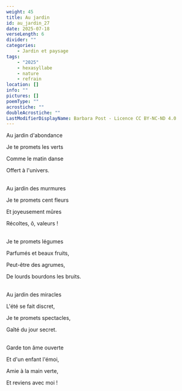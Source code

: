 ```yaml
---
weight: 45
title: Au jardin
id: au_jardin_27
date: 2025-07-18
verseLength: 6
divider: ""
categories:
    - Jardin et paysage
tags:
    - "2025"
    - hexasyllabe
    - nature
    - refrain
location: []
info: ""
pictures: []
poemType: ""
acrostiche: ""
doubleAcrostiche: ""
LastModifierDisplayName: Barbara Post - Licence CC BY-NC-ND 4.0
---
```

Au jardin d'abondance

Je te promets les verts

Comme le matin danse

Offert à l'univers.

 \
Au jardin des murmures

Je te promets cent fleurs

Et joyeusement mûres

Récoltes, ô, valeurs !

 \
Je te promets légumes

Parfumés et beaux fruits,

Peut-être des agrumes,

De lourds bourdons les bruits.

 \
Au jardin des miracles

L'été se fait discret,

Je te promets spectacles,

Gaîté du jour secret.

 \
Garde ton âme ouverte

Et d'un enfant l'émoi,

Amie à la main verte,

Et reviens avec moi !

